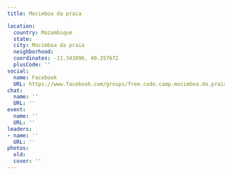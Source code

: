 ```yaml
---
title: Mocimboa da praia

location:
  country: Mozambique
  state: 
  city: Mocimboa da praia
  neighborhood: 
  coordinates: -11.343896, 40.357672
  plusCode: ''
social:
  name: Facebook
  URL: https://www.facebook.com/groups/free.code.camp.mocimboa.da.praia
chat:
  name: ''
  URL: ''
event:
  name: ''
  URL: ''
leaders:
- name: ''
  URL: ''
photos:
  old: 
  cover: ''
---
```

